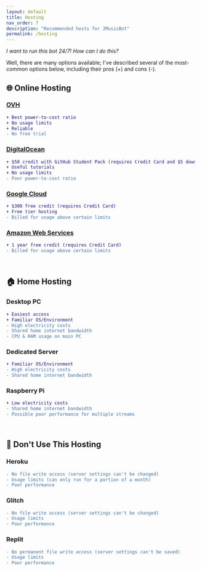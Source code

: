 ```yaml
---
layout: default
title: Hosting
nav_order: 7
description: "Recommended hosts for JMusicBot"
permalink: /hosting
---
```


_I want to run this bot 24/7! How can I do this?_

Well, there are many options available; I've described several of the most-common options below, including their pros (+) and cons (-).

## 🌐 Online Hosting

### [OVH](https://www.ovh.com/world/vps/vps-ssd.xml)
```diff
+ Best power-to-cost ratio
+ No usage limits
+ Reliable
- No free trial
```

### [DigitalOcean](https://www.digitalocean.com/pricing/#Compute)
```diff
+ $50 credit with GitHub Student Pack (requires Credit Card and $5 down payment)
+ Useful tutorials
+ No usage limits
- Poor power-to-cost ratio
```

### [Google Cloud](https://cloud.google.com/compute/all-pricing)
```diff
+ $300 free credit (requires Credit Card)
+ Free tier hosting
- Billed for usage above certain limits
```

### [Amazon Web Services](https://aws.amazon.com/ec2/)
```diff
+ 1 year free credit (requires Credit Card)
- Billed for usage above certain limits
```

<br>

## 🏠 Home Hosting

### Desktop PC
```diff
+ Easiest access
+ Familiar OS/Environment
- High electricity costs
- Shared home internet bandwidth
- CPU & RAM usage on main PC
```

### Dedicated Server
```diff
+ Familiar OS/Environment
- High electricity costs
- Shared home internet bandwidth
```

### Raspberry Pi
```diff
+ Low electricity costs
- Shared home internet bandwidth
- Possible poor performance for multiple streams
```

<br>

## 🚫 Don't Use This Hosting

### Heroku
```diff
- No file write access (server settings can't be changed)
- Usage limits (can only run for a portion of a month)
- Poor performance
```

### Glitch
```diff
- No file write access (server settings can't be changed)
- Usage limits
- Poor performance
```

### Replit
```diff
- No permanent file write access (server settings can't be saved)
- Usage limits
- Poor performance
```